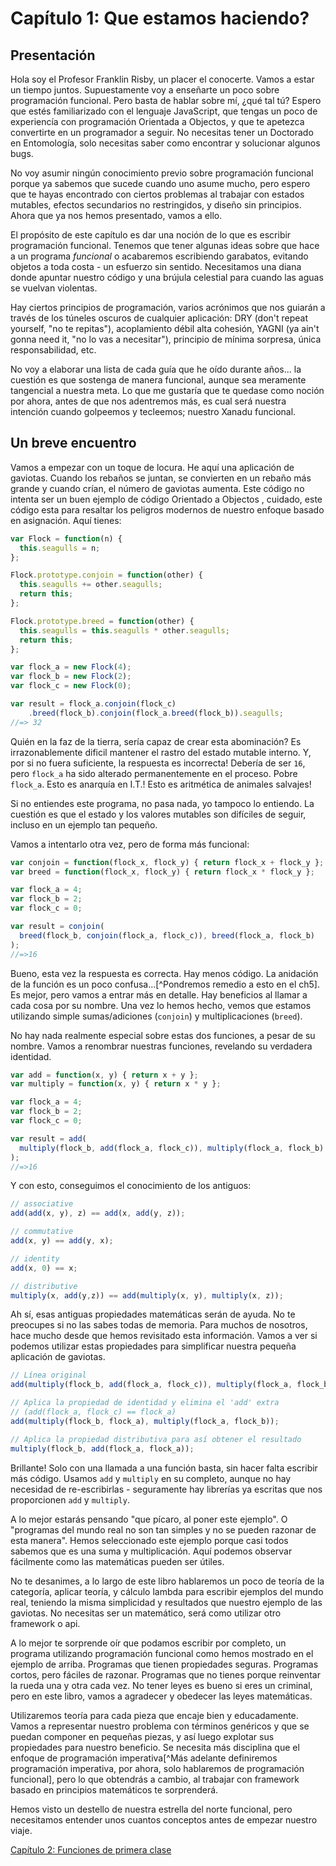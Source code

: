 # Capítulo 1: Que estamos haciendo?

## Presentación

Hola soy el Profesor Franklin Risby, un placer el conocerte. Vamos a estar un tiempo juntos. Supuestamente voy a enseñarte un poco sobre programación funcional. Pero basta de hablar sobre mí, ¿qué tal tú? Espero que estés familiarizado con el lenguaje JavaScript, que tengas un poco de experiencía con programación Orientada a Objectos, y que te apetezca convertirte en un programador a seguir. No necesitas tener un Doctorado en Entomología, solo necesitas saber como encontrar y solucionar algunos bugs.

No voy asumir ningún conocimiento previo sobre programación funcional porque ya sabemos que sucede cuando uno asume mucho, pero espero que te hayas encontrado con ciertos problemas al trabajar con estados mutables, efectos secundarios no restringidos, y diseño sin principios. Ahora que ya nos hemos presentado, vamos a ello.

El propósito de este capítulo es dar una noción de lo que es escribir programación funcional. Tenemos que tener algunas ideas sobre que hace a un programa *funcional* o acabaremos escribiendo garabatos, evitando objetos a toda costa - un esfuerzo sin sentido. Necesitamos una diana donde apuntar nuestro código y una brújula celestial para cuando las aguas se vuelvan violentas.

Hay ciertos principios de programación, varios acrónimos que nos guiarán a través de los túneles oscuros de cualquier aplicación:  DRY (don't repeat yourself, "no te repitas"), acoplamiento débil alta cohesión, YAGNI (ya ain't gonna need it, "no lo vas a necesitar"), principio de mínima sorpresa, única responsabilidad, etc.

No voy a elaborar una lista de cada guía que he oído durante años... la cuestión es que sostenga de manera funcional, aunque sea meramente tangencial a nuestra meta.
Lo que me gustaría que te quedase como noción por ahora, antes de que nos adentremos más, es cual será nuestra intención cuando golpeemos y tecleemos; nuestro Xanadu funcional.

<!--BREAK-->

## Un breve encuentro

Vamos a empezar con un toque de locura. He aquí una aplicación de gaviotas. Cuando los rebaños se juntan, se convierten en un rebaño más grande y cuando crían, el número de gaviotas aumenta. Este código no intenta ser un buen ejemplo de código Orientado a Objectos , cuidado, este código esta para resaltar los peligros modernos de nuestro enfoque basado en asignación. Aquí tienes:

```js
var Flock = function(n) {
  this.seagulls = n;
};

Flock.prototype.conjoin = function(other) {
  this.seagulls += other.seagulls;
  return this;
};

Flock.prototype.breed = function(other) {
  this.seagulls = this.seagulls * other.seagulls;
  return this;
};

var flock_a = new Flock(4);
var flock_b = new Flock(2);
var flock_c = new Flock(0);

var result = flock_a.conjoin(flock_c)
    .breed(flock_b).conjoin(flock_a.breed(flock_b)).seagulls;
//=> 32
```

Quién en la faz de la tierra, sería capaz de crear esta abominación? Es irrazonablemente dificil mantener el rastro del estado mutable interno. Y, por si no fuera suficiente, la respuesta es incorrecta! Debería de ser `16`, pero `flock_a` ha sido alterado permanentemente en el proceso. Pobre `flock_a`. Esto es anarquía en I.T.! Esto es aritmética de animales salvajes!

Si no entiendes este programa, no pasa nada, yo tampoco lo entiendo. La cuestión es que el estado y los valores mutables son difíciles de seguir, incluso en un ejemplo tan pequeño.

Vamos a intentarlo otra vez, pero de forma más funcional:

```js
var conjoin = function(flock_x, flock_y) { return flock_x + flock_y };
var breed = function(flock_x, flock_y) { return flock_x * flock_y };

var flock_a = 4;
var flock_b = 2;
var flock_c = 0;

var result = conjoin(
  breed(flock_b, conjoin(flock_a, flock_c)), breed(flock_a, flock_b)
);
//=>16
```

Bueno, esta vez la respuesta es correcta. Hay menos código. La anidación de la función es un poco confusa...[^Pondremos remedio a esto en el ch5]. Es mejor, pero vamos a entrar más en detalle. Hay beneficios al llamar a cada cosa por su nombre. Una vez lo hemos hecho, vemos que estamos utilizando simple sumas/adiciones (`conjoin`) y multiplicaciones (`breed`).

No hay nada realmente especial sobre estas dos funciones, a pesar de su nombre. Vamos a renombrar nuestras funciones, revelando su verdadera identidad.

```js
var add = function(x, y) { return x + y };
var multiply = function(x, y) { return x * y };

var flock_a = 4;
var flock_b = 2;
var flock_c = 0;

var result = add(
  multiply(flock_b, add(flock_a, flock_c)), multiply(flock_a, flock_b)
);
//=>16
```
Y con esto, conseguimos el conocimiento de los antiguos:

```js
// associative
add(add(x, y), z) == add(x, add(y, z));

// commutative
add(x, y) == add(y, x);

// identity
add(x, 0) == x;

// distributive
multiply(x, add(y,z)) == add(multiply(x, y), multiply(x, z));
```

Ah sí, esas antiguas propiedades matemáticas serán de ayuda. No te preocupes si no las sabes todas de memoria. Para muchos de nosotros, hace mucho desde que hemos revisitado esta información. Vamos a ver si podemos utilizar estas propiedades para simplificar nuestra pequeña aplicación de gaviotas.

```js
// Línea original
add(multiply(flock_b, add(flock_a, flock_c)), multiply(flock_a, flock_b));

// Aplica la propiedad de identidad y elimina el 'add' extra
// (add(flock_a, flock_c) == flock_a)
add(multiply(flock_b, flock_a), multiply(flock_a, flock_b));

// Aplica la propiedad distributiva para así obtener el resultado
multiply(flock_b, add(flock_a, flock_a));
```

Brillante! Solo con una llamada a una función basta, sin hacer falta escribir más código. Usamos `add` y `multiply` en su completo, aunque no hay necesidad de re-escribirlas - seguramente hay librerías ya escritas que nos proporcionen `add` y `multiply`.

A lo mejor estarás pensando "que pícaro, al poner este ejemplo". O "programas del mundo real no son tan simples y no se pueden razonar de esta manera". Hemos seleccionado este ejemplo porque casi todos sabemos que es una suma y multiplicación. Aquí podemos observar fácilmente como las matemáticas pueden ser útiles.

No te desanimes, a lo largo de este libro hablaremos un poco de teoría de la categoría, aplicar teoría, y cálculo lambda para escribir ejemplos del mundo real, teniendo la misma simplicidad y resultados que nuestro ejemplo de las gaviotas. No necesitas ser un matemático, será como utilizar otro framework o api.

A lo mejor te sorprende oír que podamos escribir por completo, un programa utilizando programación funcional como hemos mostrado en el ejemplo de arriba. Programas que tienen propiedades seguras. Programas cortos, pero fáciles de razonar. Programas que no tienes porque reinventar la rueda una y otra cada vez. No tener leyes es bueno si eres un criminal, pero en este libro, vamos a agradecer y obedecer las leyes matemáticas.

Utilizaremos teoría para cada pieza que encaje bien y educadamente. Vamos a representar nuestro problema con términos genéricos y que se puedan componer en pequeñas piezas, y así luego explotar sus propiedades para nuestro beneficio. Se necesita más disciplina que el enfoque de programación imperativa[^Más adelante definiremos programación imperativa, por ahora, solo hablaremos de programación funcional], pero lo que obtendrás a cambio, al trabajar con framework basado en principios matemáticos te sorprenderá.

Hemos visto un destello de nuestra estrella del norte funcional, pero necesitamos entender unos cuantos conceptos antes de empezar nuestro viaje.

[Capítulo 2: Funciones de primera clase](ch2-es.md)
